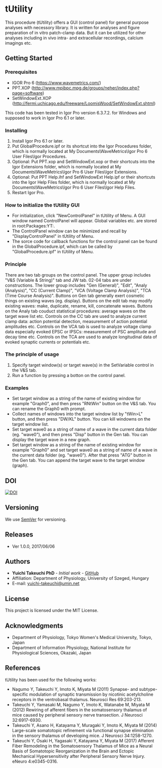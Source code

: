 # tUtility
This procedure (tUtility) offers a GUI (control panel) for general purpose analyses with necessory library.
It is written for analyses and figure preparation of in vitro patch-clamp data.
But it can be utilized for other analyses including in vivo intra- and extracellular recordings, calcium imagings etc.

## Getting Started

### Prerequisites
* IGOR Pro 6 (https://www.wavemetrics.com/)
* PPT.XOP (http://www.mpibpc.mpg.de/groups/neher/index.php?page=software)
* SetWindowExt.XOP (http://fermi.uchicago.edu/freeware/LoomisWood/SetWindowExt.shtml)

This code has been tested in Igor Pro version 6.3.7.2. for Windows and supposed to work in Igor Pro 6.1 or later.

### Installing
1. Install Igor Pro 6.1 or later.
2. Put GlobalProcedure.ipf or its shortcut into the Igor Procedures folder, which is normally located at My Documents\WaveMetrics\Igor Pro 6 User Files\Igor Procedures.
3. Optional: Put PPT.xop and SetWindowExt.xop or their shortcuts into the Igor Extensions folder, which is normally located at My Documents\WaveMetrics\Igor Pro 6 User Files\Igor Extensions.
4. Optional: Put PPT Help.ihf and SetWindowExt Help.ipf or their shortcuts into the Igor Help Files folder, which is normally located at My Documents\WaveMetrics\Igor Pro 6 User Files\Igor Help Files.
5. Restart Igor Pro.

### How to initialize the tUtility GUI
* For initialization, click "NewControlPanel" in tUtility of Menu. A GUI window named ControlPanel will appear. Global variables etc. are stored in root:Packages:YT:.
* The ControlPanel window can be minimized and recall by "DisplayControlPanel" in tUtility of Menu.
* The sorce code for callback functions for the control panel can be found in the GlobalProcedure.ipf, which can be called by "GlobalProcedure.ipf" in tUtility of Menu.

### Principle
There are two tab groups on the control panel. The upper group includes "V&S (Variable & String)" tab and JW tab. 02-04 tabs are under constructions. The lower group includes "Gen (General)", "Edit", "Analy (Analysis)", "CC (Current Clamp)", "VCA (Voltage Clamp Analysis)", "TCA (Time Course Analysis)". Buttons on Gen tab generally exert cosmetic things on existing waves (eg. display). Buttons on the edit tab may modify existing waves: make, duplicate, rename, kill, concatenate waves. Buttons on the Analy tab couduct statistical procedures: average waves on the target wave list etc. Controls on the CC tab are used to analyze current clamp data: action potential detection, measurement of action potential amplitudes etc. Controls on the VCA tab is used to analyze voltage clamp data especially evoked EPSC or IPSCs: measurement of PSC amplitude and decay time etc. Controls on the TCA are used to analyze longitudinal data of evoked synaptic currents or potentials etc.

### The principle of usage
1. Specify target window(s) or target wave(s) in the SetVariable control in the V&S tab.
2. Run a function by pressing a botton on the control panel.

### Examples
* Set target window as a string of the name of existing window for example "Graph0", and then press "RNtWin" button on the V&S tab. You can rename the Graph0 with prompt.
* Collect names of windows into the target window list by "tWin>L" button, and then press "DW/KL" button. You can kill windowns on the target window list.
* Set target wave0 as a string of name of a wave in the current data folder (eg. "wave0"), and then press "Disp" button in the Gen tab. You can display the target wave in a new graph.
* Set target window as a string of the name of existing window for example "Graph0" and set target wave0 as a string of name of a wave in the current data folder (eg. "wave0"). After that press "ATG" button in the Gen tab. You can append the target wave to the target window (graph).

## DOI
[![DOI](https://zenodo.org/badge/93492175.svg)](https://zenodo.org/badge/latestdoi/93492175)

## Versioning
We use [SemVer](http://semver.org/) for versioning.

## Releases
* Ver 1.0.0, 2017/06/06

## Authors
* **Yuichi Takeuchi PhD** - *Initial work* - [GitHub](https://github.com/yuichi-takeuchi)
* Affiliation: Department of Physiology, University of Szeged, Hungary
* E-mail: yuichi-takeuchi@umin.net

## License
This project is licensed under the MIT License.

## Acknowledgments
* Department of Physiology, Tokyo Women's Medical University, Tokyo, Japan
* Department of Information Physiology, National Institute for Physiological Sciences, Okazaki, Japan

## References
tUtility has been used for the following works:
* Nagumo Y, Takeuchi Y, Imoto K, Miyata M (2011) Synapse- and subtype-specific modulation of synaptic transmission by nicotinic acetylcholine receptors in the ventrobasal thalamus. Neurosci Res 69:203-213.
* Takeuchi Y, Yamasaki M, Nagumo Y, Imoto K, Watanabe M, Miyata M (2012) Rewiring of afferent fibers in the somatosensory thalamus of mice caused by peripheral sensory nerve transection. J Neurosci 32:6917-6930.
* Takeuchi Y, Asano H, Katayama Y, Muragaki Y, Imoto K, Miyata M (2014) Large-scale somatotopic refinement via functional synapse elimination in the sensory thalamus of developing mice. J Neurosci 34:1258-1270.
* Takeuchi Y, Osaki H, Yagasaki Y, Katayama Y, Miyata M (2017) Afferent Fiber Remodeling in the Somatosensory Thalamus of Mice as a Neural Basis of Somatotopic Reorganization in the Brain and Ectopic Mechanical Hypersensitivity after Peripheral Sensory Nerve Injury. eNeuro 4:e0345-0316.
